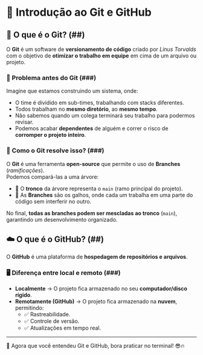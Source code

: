 # 🚀 Introdução ao Git e GitHub

## 🧐 O que é o Git? (##)
O **Git** é um software de **versionamento de código** criado por *Linus Torvalds* com o objetivo de **otimizar o trabalho em equipe** em cima de um arquivo ou projeto.  

### 📌 Problema antes do Git (###)
Imagine que estamos construindo um sistema, onde:  
- O time é dividido em sub-times, trabalhando com stacks diferentes.  
- Todos trabalham no **mesmo diretório**, ao **mesmo tempo**.  
- Não sabemos quando um colega terminará seu trabalho para podermos revisar.  
- Podemos acabar **dependentes** de alguém e correr o risco de **corromper o projeto inteiro**.  

### 🌳 Como o Git resolve isso? (###)
O **Git** é uma ferramenta **open-source** que permite o uso de **Branches** (*ramificações*).  
Podemos compará-las a uma árvore:  
- 🌲 O **tronco** da árvore representa o `main` (ramo principal do projeto).  
- 🌿 As **Branches** são os galhos, onde cada um trabalha em uma parte do código sem interferir no outro.  

No final, **todas as branches podem ser mescladas ao tronco** (`main`), garantindo um desenvolvimento organizado.  

## ☁️ O que é o GitHub? (##)
O **GitHub** é uma plataforma de **hospedagem de repositórios e arquivos**.  

### 🖥️ Diferença entre local e remoto (###)
- **Localmente** → O projeto fica armazenado no seu **computador/disco rígido**.  
- **Remotamente (GitHub)** → O projeto fica armazenado na **nuvem**, permitindo:  
  - ✅ Rastreabilidade.  
  - ✅ Controle de versão.  
  - ✅ Atualizações em tempo real.  

---  
🚀 Agora que você entendeu Git e GitHub, bora praticar no terminal! 😎🔥  
